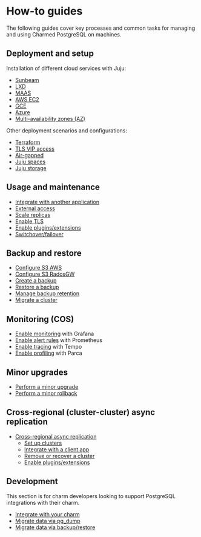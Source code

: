 # How-to guides

The following guides cover key processes and common tasks for managing and using Charmed PostgreSQL on machines.

## Deployment and setup

Installation of different cloud services with Juju:
* [Sunbeam]
* [LXD]
* [MAAS]
* [AWS EC2]
* [GCE]
* [Azure]
* [Multi-availability zones (AZ)][Multi-AZ]

Other deployment scenarios and configurations:
* [Terraform]
* [TLS VIP access]
* [Air-gapped]
* [Juju spaces]
* [Juju storage]

## Usage and maintenance

* [Integrate with another application]
* [External access]
* [Scale replicas]
* [Enable TLS]
* [Enable plugins/extensions]
* [Switchover/failover]

## Backup and restore
* [Configure S3 AWS]
* [Configure S3 RadosGW]
* [Create a backup]
* [Restore a backup]
* [Manage backup retention]
* [Migrate a cluster]

## Monitoring (COS)

* [Enable monitoring] with Grafana
* [Enable alert rules] with Prometheus
* [Enable tracing] with Tempo
* [Enable profiling] with Parca

## Minor upgrades
* [Perform a minor upgrade]
* [Perform a minor rollback]

## Cross-regional (cluster-cluster) async replication

* [Cross-regional async replication]
    * [Set up clusters]
    * [Integrate with a client app]
    * [Remove or recover a cluster]
    * [Enable plugins/extensions]

## Development

This section is for charm developers looking to support PostgreSQL integrations with their charm.

* [Integrate with your charm]
* [Migrate data via pg_dump]
* [Migrate data via backup/restore]

<!--Links-->

[Sunbeam]: /t/15972
[LXD]: /t/11861
[MAAS]: /t/14293
[AWS EC2]: /t/15703
[GCE]: /t/15722
[Azure]: /t/15733
[Multi-AZ]: /t/15749
[TLS VIP access]: /t/16576
[Juju spaces]: /t/17416
[Terraform]: /t/14916
[Air-gapped]: /t/15746
[Juju storage]: /t/17529

[Integrate with another application]: /t/9687
[External access]: /t/15802
[Scale replicas]: /t/9689
[Enable TLS]: /t/9685
[Switchover/failover]: /t/17523

[Configure S3 AWS]: /t/9681
[Configure S3 RadosGW]: /t/10313
[Create a backup]: /t/9683
[Restore a backup]: /t/9693
[Manage backup retention]: /t/14249
[Migrate a cluster]: /t/9691

[Enable monitoring]: /t/10600
[Enable alert rules]: /t/13084
[Enable tracing]: /t/14521
[Enable profiling]: /t/17172

[Perform a minor upgrade]: /t/12089
[Perform a minor rollback]: /t/12090

[Cross-regional async replication]: /t/15412
[Set up clusters]: /t/13991
[Integrate with a client app]: /t/13992
[Remove or recover a cluster]: /t/13994
[Enable plugins/extensions]: /t/10906

[Integrate with your charm]: /t/11865
[Migrate data via pg_dump]: /t/12163
[Migrate data via backup/restore]: /t/12164